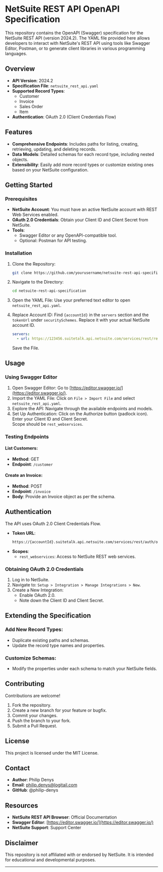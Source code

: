 
# NetSuite REST API OpenAPI Specification

This repository contains the OpenAPI (Swagger) specification for the NetSuite REST API (version 2024.2). The YAML file provided here allows developers to interact with NetSuite's REST API using tools like Swagger Editor, Postman, or to generate client libraries in various programming languages.

## Overview

- **API Version**: 2024.2  
- **Specification File**: `netsuite_rest_api.yaml`  
- **Supported Record Types**:
  - Customer
  - Invoice
  - Sales Order
  - Item  
- **Authentication**: OAuth 2.0 (Client Credentials Flow)  

## Features

- **Comprehensive Endpoints**: Includes paths for listing, creating, retrieving, updating, and deleting records.  
- **Data Models**: Detailed schemas for each record type, including nested objects.  
- **Extensibility**: Easily add more record types or customize existing ones based on your NetSuite configuration.  

## Getting Started

### Prerequisites

- **NetSuite Account**: You must have an active NetSuite account with REST Web Services enabled.  
- **OAuth 2.0 Credentials**: Obtain your Client ID and Client Secret from NetSuite.  
- **Tools**:
  - Swagger Editor or any OpenAPI-compatible tool.
  - Optional: Postman for API testing.  

### Installation

1. Clone the Repository:
   ```bash
   git clone https://github.com/yourusername/netsuite-rest-api-specification.git
   ```
2. Navigate to the Directory:
   ```bash
   cd netsuite-rest-api-specification
   ```
3. Open the YAML File:
   Use your preferred text editor to open `netsuite_rest_api.yaml`.

4. Replace Account ID:
   Find `{accountId}` in the `servers` section and the `tokenUrl` under `securitySchemes`.
   Replace it with your actual NetSuite account ID.
   ```yaml
   servers:
     - url: https://123456.suitetalk.api.netsuite.com/services/rest/record/v1
   ```
   Save the File.

## Usage

### Using Swagger Editor

1. Open Swagger Editor:
   Go to [https://editor.swagger.io/](https://editor.swagger.io/).
2. Import the YAML File:
   Click on `File > Import File` and select `netsuite_rest_api.yaml`.
3. Explore the API:
   Navigate through the available endpoints and models.
4. Set Up Authentication:
   Click on the Authorize button (padlock icon).
   Enter your Client ID and Client Secret.  
   Scope should be `rest_webservices`.

### Testing Endpoints

#### List Customers:
- **Method**: GET  
- **Endpoint**: `/customer`  

#### Create an Invoice:
- **Method**: POST  
- **Endpoint**: `/invoice`  
- **Body**: Provide an Invoice object as per the schema.  

## Authentication

The API uses OAuth 2.0 Client Credentials Flow.

- **Token URL**:
  ```bash
  https://{accountId}.suitetalk.api.netsuite.com/services/rest/auth/oauth2/v1/token
  ```
- **Scopes**:
  - `rest_webservices`: Access to NetSuite REST web services.

### Obtaining OAuth 2.0 Credentials

1. Log in to NetSuite.
2. Navigate to: `Setup > Integration > Manage Integrations > New`.
3. Create a New Integration:
   - Enable OAuth 2.0.
   - Note down the Client ID and Client Secret.

## Extending the Specification

### Add New Record Types:
- Duplicate existing paths and schemas.  
- Update the record type names and properties.

### Customize Schemas:
- Modify the properties under each schema to match your NetSuite fields.

## Contributing

Contributions are welcome!

1. Fork the repository.  
2. Create a new branch for your feature or bugfix.  
3. Commit your changes.  
4. Push the branch to your fork.  
5. Submit a Pull Request.  

## License

This project is licensed under the MIT License.

## Contact

- **Author**: Philip Denys 
- **Email**: philip.denys@logitail.com  
- **GitHub**: @philip-denys  

## Resources

- **NetSuite REST API Browser**: Official Documentation  
- **Swagger Editor**: [https://editor.swagger.io/](https://editor.swagger.io/)  
- **NetSuite Support**: Support Center  

## Disclaimer

This repository is not affiliated with or endorsed by NetSuite. It is intended for educational and developmental purposes.

---

